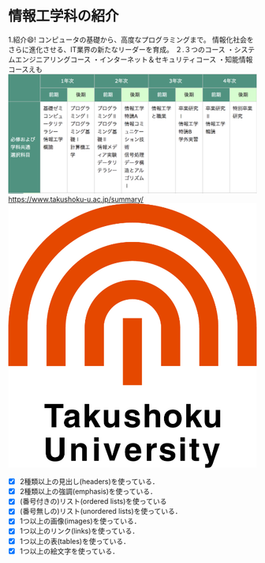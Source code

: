# 情報工学科の紹介
<!-- Markdown記法を使って学科の紹介ページを作る -->
1.紹介😄!
コンピュータの基礎から、高度なプログラミングまで。
情報化社会をさらに進化させる、IT業界の新たなリーダーを育成。
２.３つのコース
・システムエンジニアリングコース
・インターネット＆セキュリティコース
・知能情報コースえも
![スクリーンショット 2021-06-28 16.06.13](/assets/スクリーンショット%202021-06-28%2016.06.13_z1zjc2l23.png)
https://www.takushoku-u.ac.jp/summary/
![logo](logo.png)

<!-- この部分より上に記述を追加して下のチェックボックスで確認する -->
- [x] 2種類以上の見出し(headers)を使っている．
- [x] 2種類以上の強調(emphasis)を使っている．
- [x] (番号付きの)リスト(ordered lists)を使っている
- [x] (番号無しの)リスト(unordered lists)を使っている．
- [x] 1つ以上の画像(images)を使っている．
- [x] 1つ以上のリンク(links)を使っている．
- [x] 1つ以上の表(tables)を使っている．
- [x] 1つ以上の絵文字を使っている．
